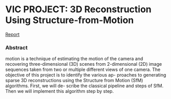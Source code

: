 # VIC PROJECT: 3D Reconstruction Using Structure-from-Motion
[Report](https://github.com/zmehdiz97/VIC_SFM3D/blob/main/VIC_report.pdf)


### Abstract
motion is a technique of estimating the
motion of the camera and recovering three-dimensional
(3D) scenes from 2-dimensional (2D) image sequences
taken from two or multiple different views of one camera.
The objective of this project is to identify the various ap-
proaches to generating sparse 3D reconstructions using the
Structure from Motion (SfM) algorithms. First, we will de-
scribe the classical pipeline and steps of SfM. Then we will
implement this algorithm step by step.
